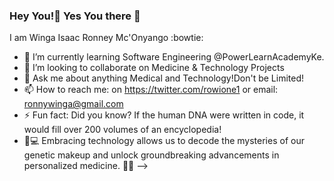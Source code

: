 ### Hey You!👋 Yes You there 👋
I am Winga Isaac Ronney Mc'Onyango :bowtie:
<!--
**Rowi-1/Rowi-1** is a ✨ _special_ ✨ repository because its `README.md` (this file) appears on your GitHub profile.

Here are some ideas to get you started:

 🔭 I’m currently working on ...
🌱 I’m currently learning ...
- 👯 I’m looking to collaborate on ...
- 🤔 I’m looking for help with ...
- 💬 Ask me about ...
- 📫 How to reach me: ...
- 😄 Pronouns: ...
- ⚡ Fun fact: ...
-->
- 🌱 I’m currently learning Software Engineering @PowerLearnAcademyKe.
- 👯 I’m looking to collaborate on Medicine & Technology Projects 
- 💬 Ask me about anything Medical and Technology!Don't be Limited!
- 📫 How to reach me: on https://twitter.com/rowione1 or email: ronnywinga@gmail.com
- ⚡ Fun fact: Did you know? If the human DNA were written in code, it would fill over 200 volumes of an encyclopedia! 
- 🧬💻 Embracing technology allows us to decode the mysteries of our genetic makeup and unlock groundbreaking advancements in personalized medicine. 🚀🔬
-->
